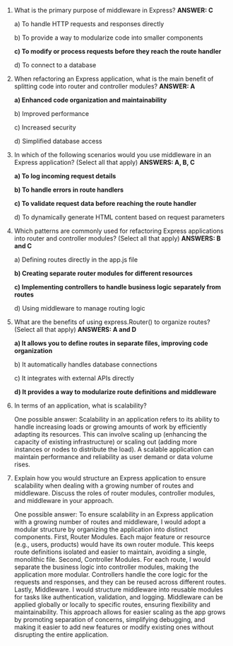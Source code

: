 1. What is the primary purpose of middleware in Express? **ANSWER: C**

   a) To handle HTTP requests and responses directly

   b) To provide a way to modularize code into smaller components

   **c) To modify or process requests before they reach the route handler**

   d) To connect to a database



2. When refactoring an Express application, what is the main benefit of splitting code into router and controller modules? **ANSWER: A**

   **a) Enhanced code organization and maintainability**
   
   b) Improved performance
   
   c) Increased security
   
   d) Simplified database access



3. In which of the following scenarios would you use middleware in an Express application? (Select all that apply) **ANSWERS: A, B, C**

   **a) To log incoming request details**

   **b) To handle errors in route handlers**

   **c) To validate request data before reaching the route handler**

   d) To dynamically generate HTML content based on request parameters



5. Which patterns are commonly used for refactoring Express applications into router and controller modules? (Select all that apply) **ANSWERS: B and C**

   a) Defining routes directly in the app.js file

   **b) Creating separate router modules for different resources**

   **c) Implementing controllers to handle business logic separately from routes**

   d) Using middleware to manage routing logic



7. What are the benefits of using express.Router() to organize routes? (Select all that apply) **ANSWERS: A and D**

   **a) It allows you to define routes in separate files, improving code organization**

   b) It automatically handles database connections

   c) It integrates with external APIs directly

   **d) It provides a way to modularize route definitions and middleware**



9. In terms of an application, what is scalability? 

   One possible answer: Scalability in an application refers to its ability to handle increasing loads or growing amounts of work by efficiently adapting its resources. This can involve scaling up (enhancing the capacity of existing infrastructure) or scaling out (adding more instances or nodes to distribute the load). A scalable application can maintain performance and reliability as user demand or data volume rises.



11. Explain how you would structure an Express application to ensure scalability when dealing with a growing number of routes and middleware. Discuss the roles of router modules, controller modules, and middleware in your approach.

    One possible answer: To ensure scalability in an Express application with a growing number of routes and middleware, I would adopt a modular structure by organizing the application into distinct components.  First, Router Modules. Each major feature or resource (e.g., users, products) would have its own router module. This keeps route definitions isolated and easier to maintain, avoiding a single, monolithic file.  Second, Controller Modules. For each route, I would separate the business logic into controller modules, making the application more modular. Controllers handle the core logic for the requests and responses, and they can be reused across different routes.  Lastly, Middleware. I would structure middleware into reusable modules for tasks like authentication, validation, and logging. Middleware can be applied globally or locally to specific routes, ensuring flexibility and maintainability.  This approach allows for easier scaling as the app grows by promoting separation of concerns, simplifying debugging, and making it easier to add new features or modify existing ones without disrupting the entire application.
